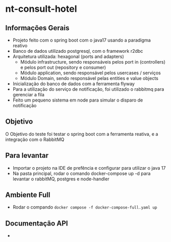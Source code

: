 # nt-consult-hotel
## Informações Gerais
- Projeto feito com o spring boot com o java17 usando a paradigma reativo
- Banco de dados utilizado postgresql, com o framework r2dbc
- Arquitetura utilizada: hexagonal (ports and adapters)
  - Módulo infrastructure, sendo responsáveis pelos port in (controllers) e pelos port out (repository e consumer)
  - Módulo application, sendo responsável pelos usercases / serviços
  - Módulo Domain, sendo responsável pelas entities e value objects
- Inicialização do banco de dados com a ferramenta flyway
- Para a utilização do serviço de notificação, foi utilizado o rabbitmq para gerenciar a fila
- Feito um pequeno sistema em node para simular o disparo de notificação

## Objetivo
O Objetivo do teste foi testar o spring boot com a ferramenta reativa, e a integração com o RabbitMQ

## Para levantar
- Importar o projeto na IDE de prefência e configurar para utilizar o java 17
- Na pasta principal, rodar o comando docker-compose up -d para levantar o rabbitMQ, postgres e node-handler

## Ambiente Full
- Rodar o compando `docker compose -f docker-compose-full.yaml up`

## Documentação API
- 